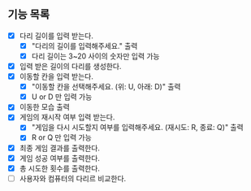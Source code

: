 ## 기능 목록
- [x] 다리 길이를 입력 받는다.
    - [x] "다리의 길이를 입력해주세요." 출력
    - [x] 다리 길이는 3~20 사이의 숫자만 입력 가능
- [x] 입력 받은 길이의 다리를 생성한다.
- [x] 이동할 칸을 입력 받는다.
    - [x] "이동할 칸을 선택해주세요. (위: U, 아래: D)" 출력
    - [x] U or D 만 입력 가능
- [x] 이동한 모습 출력
- [x] 게임의 재시작 여부 입력 받는다.
    - [x] "게임을 다시 시도할지 여부를 입력해주세요. (재시도: R, 종료: Q)" 출력
    - [x] R or Q 만 입력 가능
- [x] 최종 게임 결과를 출력한다.
- [x] 게임 성공 여부를 출력한다.
- [x] 총 시도한 횟수를 출력한다.
- [ ] 사용자와 컴퓨터의 다리르 비교한다.